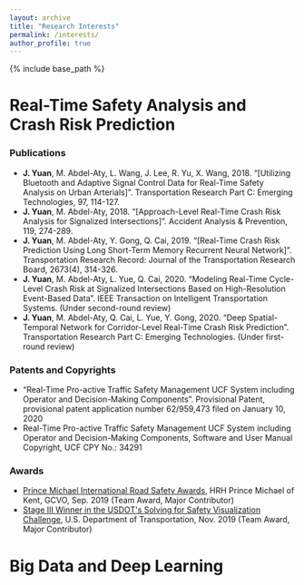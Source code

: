 ```yaml
---
layout: archive
title: "Research Interests"
permalink: /interests/
author_profile: true
---
```


{% include base_path %}


Real-Time Safety Analysis and Crash Risk Prediction
======
  
   ### Publications ### 
   * **J. Yuan**, M. Abdel-Aty, L. Wang, J. Lee, R. Yu, X. Wang, 2018. “[Utilizing Bluetooth and Adaptive Signal Control Data for Real-Time Safety Analysis on Urban Arterials]”. Transportation Research Part C: Emerging Technologies, 97, 114-127.
   * **J. Yuan**, M. Abdel-Aty, 2018. “[Approach-Level Real-Time Crash Risk Analysis for Signalized Intersections]”. Accident Analysis & Prevention, 119, 274-289.
   * **J. Yuan**, M. Abdel-Aty, Y. Gong, Q. Cai, 2019. “[Real-Time Crash Risk Prediction Using Long Short-Term Memory Recurrent Neural Network]”. Transportation Research Record: Journal of the Transportation Research Board, 2673(4), 314-326.
   * **J. Yuan**, M. Abdel-Aty, L. Yue, Q. Cai, 2020. “Modeling Real-Time Cycle-Level Crash Risk at Signalized Intersections Based on High-Resolution Event-Based Data”. IEEE Transaction on Intelligent Transportation Systems. (Under second-round review)
   * **J. Yuan**, M. Abdel-Aty, Q. Cai, L. Yue, Y. Gong, 2020. “Deep Spatial-Temporal Network for Corridor-Level Real-Time Crash Risk Prediction”. Transportation Research Part C: Emerging Technologies. (Under first-round review)
   
   
   ### Patents and Copyrights ### 
   * “Real-Time Pro-active Traffic Safety Management UCF System including Operator and Decision-Making Components”. Provisional Patent, provisional patent application number 62/959,473 filed on January 10, 2020
   * Real-Time Pro-active Traffic Safety Management UCF System including Operator and Decision-Making Components, Software and User Manual Copyright, UCF CPY No.: 34291

   ### Awards ### 
   * [Prince Michael International Road Safety Awards](http://www.roadsafetyawards.com/universityofcentralflorida), HRH Prince Michael of Kent, GCVO, Sep. 2019 (Team Award, Major Contributor)
   * [Stage III Winner in the USDOT's Solving for Safety Visualization Challenge](https://www.transportation.gov/solve4safety/solve4safetysubmissions), U.S. Department of Transportation, Nov. 2019 (Team Award, Major Contributor)
   
Big Data and Deep Learning
======